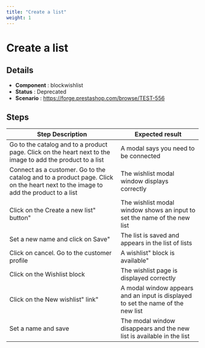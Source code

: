 ```yaml
---
title: "Create a list"
weight: 1
---
```


# Create a list
## Details
* **Component** : blockwishlist
* **Status** : Deprecated
* **Scenario** : https://forge.prestashop.com/browse/TEST-556

## Steps
| Step Description | Expected result |
| ----- | ----- |
| Go to the catalog and to a product page. Click on the heart next to the image to add the product to a list | A modal says you need to be connected |
| Connect as a customer. Go to the catalog and to a product page. Click on the heart next to the image to add the product to a list | The wishlist modal window displays correctly |
| Click on the Create a new list" button" | The wishlist modal window shows an input to set the name of the new list |
| Set a new name and click on Save" | The list is saved and appears in the list of lists |
| Click on cancel. Go to the customer profile | A wishlist" block is available" |
| Click on the Wishlist block | The wishlist page is displayed correctly |
| Click on the New wishlist" link" | A modal window appears and an input is displayed to set the name of the new list |
| Set a name and save | The modal window disappears and the new list is available in the list |

